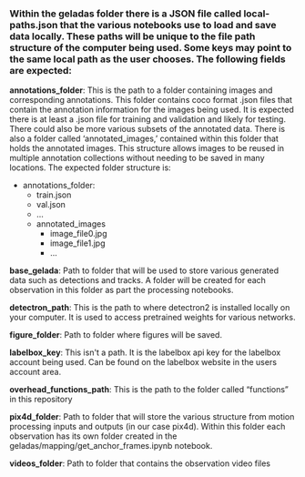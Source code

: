 ### Within the geladas folder there is a JSON file called local-paths.json that the various notebooks use to load and save data locally. These paths will be unique to the file path structure of the computer being used. Some keys may point to the same local path as the user chooses. The following fields are expected:

**annotations_folder**: This is the path to a folder containing images and corresponding annotations. This folder contains coco format .json files that contain the annotation information for the images being used. It is expected there is at least a .json file for training and validation and likely for testing. There could also be more various subsets of the annotated data. There is also a folder called ‘annotated_images,’ contained within this folder that holds the annotated images. This structure allows images to be reused in multiple annotation collections without needing to be saved in many locations.
The expected folder structure is:
  - annotations_folder:
    - train.json
    - val.json
    - …
    - annotated_images
      - image_file0.jpg
      - image_file1.jpg
      - ...

**base_gelada**: Path to folder that will be used to store various generated data such as detections and tracks. A folder will be created for each observation in this folder as part the processing notebooks.

**detectron_path**: This is the path to where detectron2 is installed locally on your computer. It is used to access pretrained weights for various networks. 

**figure_folder**: Path to folder where figures will be saved.

**labelbox_key**: This isn't a path. It is the labelbox api key for the labelbox account being used. Can be found on the labelbox website in the users account area. 

**overhead_functions_path**: This is the path to the folder called “functions” in this repository

**pix4d_folder**: Path to folder that will store the various structure from motion processing inputs and outputs (in our case pix4d). Within this folder each observation has its own folder created in the geladas/mapping/get_anchor_frames.ipynb notebook.

**videos_folder**: Path to folder that contains the observation video files






